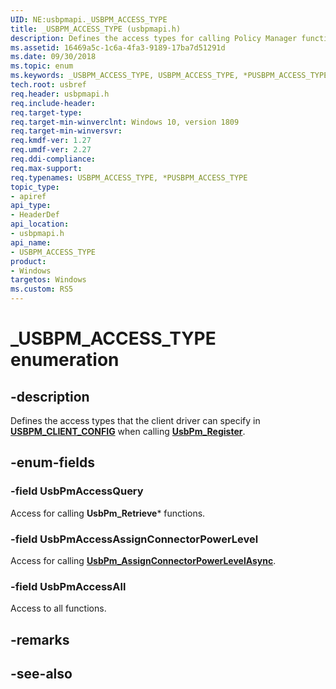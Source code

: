 ```yaml
---
UID: NE:usbpmapi._USBPM_ACCESS_TYPE
title: _USBPM_ACCESS_TYPE (usbpmapi.h)
description: Defines the access types for calling Policy Manager functions.
ms.assetid: 16469a5c-1c6a-4fa3-9189-17ba7d51291d
ms.date: 09/30/2018
ms.topic: enum
ms.keywords: _USBPM_ACCESS_TYPE, USBPM_ACCESS_TYPE, *PUSBPM_ACCESS_TYPE, 
tech.root: usbref
req.header: usbpmapi.h
req.include-header:
req.target-type: 
req.target-min-winverclnt: Windows 10, version 1809
req.target-min-winversvr:
req.kmdf-ver: 1.27
req.umdf-ver: 2.27
req.ddi-compliance:
req.max-support:
req.typenames: USBPM_ACCESS_TYPE, *PUSBPM_ACCESS_TYPE
topic_type: 
- apiref
api_type: 
- HeaderDef
api_location: 
- usbpmapi.h
api_name: 
- USBPM_ACCESS_TYPE
product:
- Windows
targetos: Windows
ms.custom: RS5
---
```


# _USBPM_ACCESS_TYPE enumeration

## -description
Defines the access types that the client driver can specify in [**USBPM_CLIENT_CONFIG**](ns-usbpmapi-_usbpm_client_config.md) when calling [**UsbPm_Register**](nf-usbpmapi-usbpm_register.md). 


## -enum-fields

### -field UsbPmAccessQuery 
Access for calling **UsbPm_Retrieve*** functions.

### -field UsbPmAccessAssignConnectorPowerLevel 
Access for calling [**UsbPm_AssignConnectorPowerLevelAsync**](nf-usbpmapi-usbpm_assignconnectorpowerlevel.md).

### -field UsbPmAccessAll 
Access to all functions.

## -remarks

## -see-also
